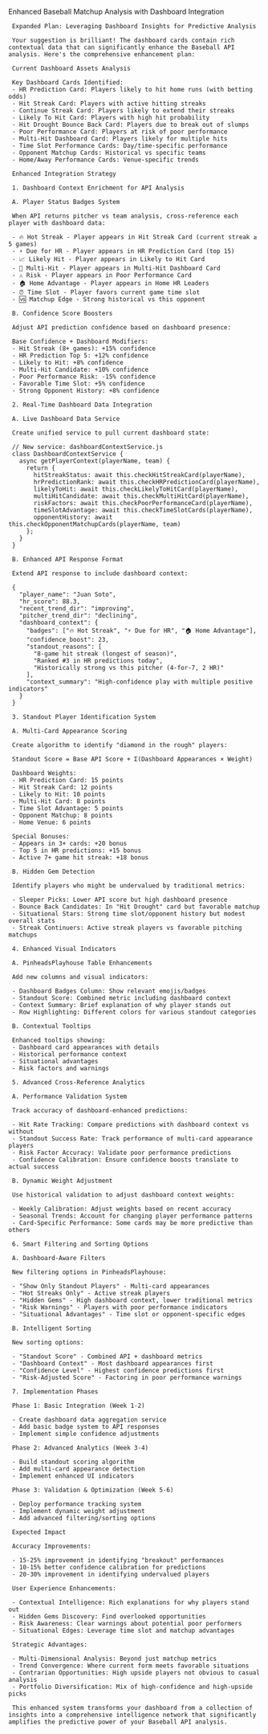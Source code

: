 Enhanced Baseball Matchup Analysis with Dashboard Integration

     Expanded Plan: Leveraging Dashboard Insights for Predictive Analysis

     Your suggestion is brilliant! The dashboard cards contain rich contextual data that can significantly enhance the Baseball API analysis. Here's the comprehensive enhancement plan:

     Current Dashboard Assets Analysis

     Key Dashboard Cards Identified:
     - HR Prediction Card: Players likely to hit home runs (with betting odds)
     - Hit Streak Card: Players with active hitting streaks 
     - Continue Streak Card: Players likely to extend their streaks
     - Likely To Hit Card: Players with high hit probability
     - Hit Drought Bounce Back Card: Players due to break out of slumps
     - Poor Performance Card: Players at risk of poor performance
     - Multi-Hit Dashboard Card: Players likely for multiple hits
     - Time Slot Performance Cards: Day/time-specific performance
     - Opponent Matchup Cards: Historical vs specific teams
     - Home/Away Performance Cards: Venue-specific trends

     Enhanced Integration Strategy

     1. Dashboard Context Enrichment for API Analysis

     A. Player Status Badges System

     When API returns pitcher vs team analysis, cross-reference each player with dashboard data:

     - 🔥 Hot Streak - Player appears in Hit Streak Card (current streak ≥ 5 games)
     - ⚡ Due for HR - Player appears in HR Prediction Card (top 15)
     - 📈 Likely Hit - Player appears in Likely to Hit Card 
     - 🎯 Multi-Hit - Player appears in Multi-Hit Dashboard Card
     - ⚠️ Risk - Player appears in Poor Performance Card
     - 🏠 Home Advantage - Player appears in Home HR Leaders
     - ⏰ Time Slot - Player favors current game time slot
     - 🆚 Matchup Edge - Strong historical vs this opponent

     B. Confidence Score Boosters

     Adjust API prediction confidence based on dashboard presence:

     Base Confidence + Dashboard Modifiers:
     - Hit Streak (8+ games): +15% confidence
     - HR Prediction Top 5: +12% confidence  
     - Likely to Hit: +8% confidence
     - Multi-Hit Candidate: +10% confidence
     - Poor Performance Risk: -15% confidence
     - Favorable Time Slot: +5% confidence
     - Strong Opponent History: +8% confidence

     2. Real-Time Dashboard Data Integration

     A. Live Dashboard Data Service

     Create unified service to pull current dashboard state:

     // New service: dashboardContextService.js
     class DashboardContextService {
       async getPlayerContext(playerName, team) {
         return {
           hitStreakStatus: await this.checkHitStreakCard(playerName),
           hrPredictionRank: await this.checkHRPredictionCard(playerName),
           likelyToHit: await this.checkLikelyToHitCard(playerName),
           multiHitCandidate: await this.checkMultiHitCard(playerName),
           riskFactors: await this.checkPoorPerformanceCard(playerName),
           timeSlotAdvantage: await this.checkTimeSlotCards(playerName),
           opponentHistory: await this.checkOpponentMatchupCards(playerName, team)
         };
       }
     }

     B. Enhanced API Response Format

     Extend API response to include dashboard context:

     {
       "player_name": "Juan Soto",
       "hr_score": 88.3,
       "recent_trend_dir": "improving",
       "pitcher_trend_dir": "declining",
       "dashboard_context": {
         "badges": ["🔥 Hot Streak", "⚡ Due for HR", "🏠 Home Advantage"],
         "confidence_boost": 23,
         "standout_reasons": [
           "8-game hit streak (longest of season)",
           "Ranked #3 in HR predictions today",
           "Historically strong vs this pitcher (4-for-7, 2 HR)"
         ],
         "context_summary": "High-confidence play with multiple positive indicators"
       }
     }

     3. Standout Player Identification System

     A. Multi-Card Appearance Scoring

     Create algorithm to identify "diamond in the rough" players:

     Standout Score = Base API Score + Σ(Dashboard Appearances × Weight)

     Dashboard Weights:
     - HR Prediction Card: 15 points
     - Hit Streak Card: 12 points  
     - Likely to Hit: 10 points
     - Multi-Hit Card: 8 points
     - Time Slot Advantage: 5 points
     - Opponent Matchup: 8 points
     - Home Venue: 6 points

     Special Bonuses:
     - Appears in 3+ cards: +20 bonus
     - Top 5 in HR predictions: +15 bonus
     - Active 7+ game hit streak: +18 bonus

     B. Hidden Gem Detection

     Identify players who might be undervalued by traditional metrics:

     - Sleeper Picks: Lower API score but high dashboard presence
     - Bounce Back Candidates: In "Hit Drought" card but favorable matchup
     - Situational Stars: Strong time slot/opponent history but modest overall stats
     - Streak Continuers: Active streak players vs favorable pitching matchups

     4. Enhanced Visual Indicators

     A. PinheadsPlayhouse Table Enhancements

     Add new columns and visual indicators:

     - Dashboard Badges Column: Show relevant emojis/badges
     - Standout Score: Combined metric including dashboard context
     - Context Summary: Brief explanation of why player stands out
     - Row Highlighting: Different colors for various standout categories

     B. Contextual Tooltips

     Enhanced tooltips showing:
     - Dashboard card appearances with details
     - Historical performance context
     - Situational advantages
     - Risk factors and warnings

     5. Advanced Cross-Reference Analytics

     A. Performance Validation System

     Track accuracy of dashboard-enhanced predictions:

     - Hit Rate Tracking: Compare predictions with dashboard context vs without
     - Standout Success Rate: Track performance of multi-card appearance players
     - Risk Factor Accuracy: Validate poor performance predictions
     - Confidence Calibration: Ensure confidence boosts translate to actual success

     B. Dynamic Weight Adjustment

     Use historical validation to adjust dashboard context weights:

     - Weekly Calibration: Adjust weights based on recent accuracy
     - Seasonal Trends: Account for changing player performance patterns
     - Card-Specific Performance: Some cards may be more predictive than others

     6. Smart Filtering and Sorting Options

     A. Dashboard-Aware Filters

     New filtering options in PinheadsPlayhouse:

     - "Show Only Standout Players" - Multi-card appearances
     - "Hot Streaks Only" - Active streak players
     - "Hidden Gems" - High dashboard context, lower traditional metrics
     - "Risk Warnings" - Players with poor performance indicators
     - "Situational Advantages" - Time slot or opponent-specific edges

     B. Intelligent Sorting

     New sorting options:

     - "Standout Score" - Combined API + dashboard metrics
     - "Dashboard Context" - Most dashboard appearances first
     - "Confidence Level" - Highest confidence predictions first
     - "Risk-Adjusted Score" - Factoring in poor performance warnings

     7. Implementation Phases

     Phase 1: Basic Integration (Week 1-2)

     - Create dashboard data aggregation service
     - Add basic badge system to API responses
     - Implement simple confidence adjustments

     Phase 2: Advanced Analytics (Week 3-4)

     - Build standout scoring algorithm
     - Add multi-card appearance detection
     - Implement enhanced UI indicators

     Phase 3: Validation & Optimization (Week 5-6)

     - Deploy performance tracking system
     - Implement dynamic weight adjustment
     - Add advanced filtering/sorting options

     Expected Impact

     Accuracy Improvements:

     - 15-25% improvement in identifying "breakout" performances
     - 10-15% better confidence calibration for predictions
     - 20-30% improvement in identifying undervalued players

     User Experience Enhancements:

     - Contextual Intelligence: Rich explanations for why players stand out
     - Hidden Gems Discovery: Find overlooked opportunities
     - Risk Awareness: Clear warnings about potential poor performers
     - Situational Edges: Leverage time slot and matchup advantages

     Strategic Advantages:

     - Multi-Dimensional Analysis: Beyond just matchup metrics
     - Trend Convergence: Where current form meets favorable situations
     - Contrarian Opportunities: High upside players not obvious to casual analysis
     - Portfolio Diversification: Mix of high-confidence and high-upside picks

     This enhanced system transforms your dashboard from a collection of insights into a comprehensive intelligence network that significantly amplifies the predictive power of your Baseball API analysis.